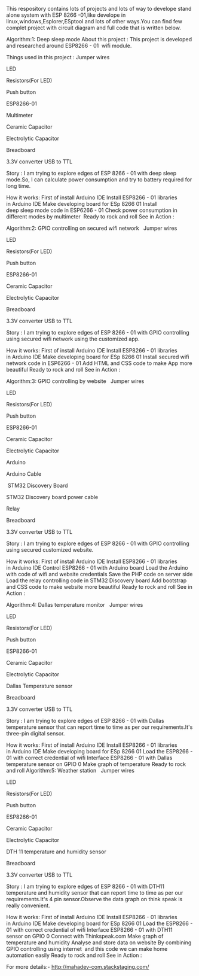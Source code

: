 This respository contains lots of projects and lots of way to develope stand alone system with ESP 8266 -01,like develope in linux,windows,Esplorer,ESptool and lots of other ways.You can find few complet project with circuit diagram and full code that is written below.

Algorithm:1: Deep sleep mode
About this project :
This project is developed and researched around ESP8266 - 01  wifi module.

Things used in this project :
Jumper wires


LED


Resistors(For LED)


Push button


ESP8266-01



Multimeter


Ceramic Capacitor


Electrolytic Capacitor


Breadboard


3.3V converter
USB to TTL


Story :
I am trying to explore edges of ESP 8266 - 01 with deep sleep mode.So, I can calculate power consumption and try to battery required for long time.

How it works:
First of install Arduino IDE
Install ESP8266 - 01 libraries in Arduino IDE
Make developing board for ESp 8266 01
Install deep sleep mode code in ESP6266 - 01
Check power consumption in different modes by multimeter 
Ready to rock and roll
See in Action :

Algorithm:2: GPIO controlling on secured wifi network
 
Jumper wires


LED


Resistors(For LED)


Push button


ESP8266-01



Ceramic Capacitor


Electrolytic Capacitor


Breadboard


3.3V converter
USB to TTL


Story :
I am trying to explore edges of ESP 8266 - 01 with GPIO controlling using secured wifi network using the customized app.

How it works:
First of install Arduino IDE
Install ESP8266 - 01 libraries in Arduino IDE
Make developing board for ESp 8266 01
Install secured wifi network code in ESP6266 - 01
Add HTML and CSS code to make App more beautiful
Ready to rock and roll
See in Action : 


Algorithm:3: GPIO controlling by website
 
Jumper wires


LED


Resistors(For LED)


Push button


ESP8266-01



Ceramic Capacitor


Electrolytic Capacitor


Arduino




Arduino Cable


 STM32 Discovery Board


STM32 Discovery board power cable


Relay


Breadboard


3.3V converter
USB to TTL


Story :
I am trying to explore edges of ESP 8266 - 01 with GPIO controlling using secured customized website.

How it works:
First of install Arduino IDE
Install ESP8266 - 01 libraries in Arduino IDE
Control ESP8266 - 01 with Arduino board
Load the Arduino with code of wifi and website credentials
Save the PHP code on server side
Load the relay controlling code in STM32 Discovery board
Add bootstrap and CSS code to make website more beautiful
Ready to rock and roll
See in Action : 




Algorithm:4: Dallas temperature monitor
 
Jumper wires


LED


Resistors(For LED)


Push button


ESP8266-01



Ceramic Capacitor


Electrolytic Capacitor




Dallas Temperature sensor


Breadboard


3.3V converter
USB to TTL


Story :
I am trying to explore edges of ESP 8266 - 01 with Dallas temperature sensor that can report time to time as per our requirements.It's three-pin digital sensor.

How it works:
First of install Arduino IDE
Install ESP8266 - 01 libraries in Arduino IDE
Make developing board for ESp 8266 01
Load the ESP8266 - 01 with correct credential of wifi
Interface ESP8266 - 01 with Dallas temperature sensor on GPIO 0
Make graph of temperature
Ready to rock and roll
Algorithm:5: Weather station
 
Jumper wires


LED


Resistors(For LED)


Push button


ESP8266-01



Ceramic Capacitor


Electrolytic Capacitor




DTH 11 temperature and humidity sensor




Breadboard


3.3V converter
USB to TTL


Story :
I am trying to explore edges of ESP 8266 - 01 with DTH11 temperature and humidity sensor that can report time to time as per our requirements.It's 4 pin sensor.Observe the data graph on think speak is really convenient.

How it works:
First of install Arduino IDE
Install ESP8266 - 01 libraries in Arduino IDE
Make developing board for ESp 8266 01
Load the ESP8266 - 01 with correct credential of wifi
Interface ESP8266 - 01 with DTH11 sensor on GPIO 0
Connect with Thinkspeak.com
Make graph of temperature and humidity
Analyse and store data on website
By combining GPIO controlling using internet  and this code we can make home automation easily
Ready to rock and roll
See in Action : 


For more details:- http://mahadev-com.stackstaging.com/
